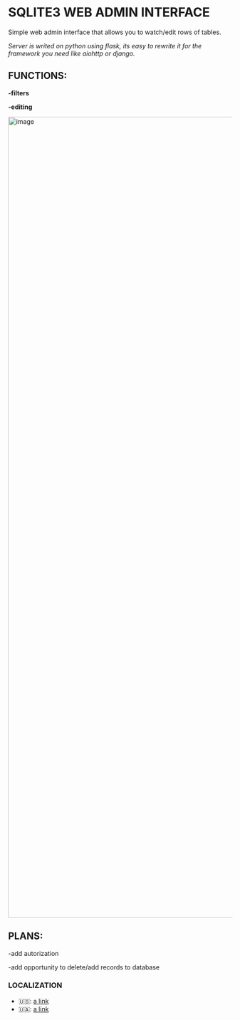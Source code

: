# SQLITE3 WEB ADMIN INTERFACE
Simple web admin interface that allows you to watch/edit rows of tables.

_Server is writed on python using flask, its easy to rewrite it for the framework you need like aiohttp or django._

## FUNCTIONS:

**-filters**

**-editing**

<img width="1800" alt="image" src="https://github.com/user-attachments/assets/a16653e2-2544-4b15-9e45-510b4127def2">


## PLANS:

-add autorization

-add opportunity to delete/add records to database

### LOCALIZATION

- 🇺🇸: [a link](https://github.com/dhkey/SqlLite3-web-admin/blob/main/README.md)
- 🇺🇦: [a link](https://github.com/dhkey/SqlLite3-web-admin/blob/main/README-UA.md)
